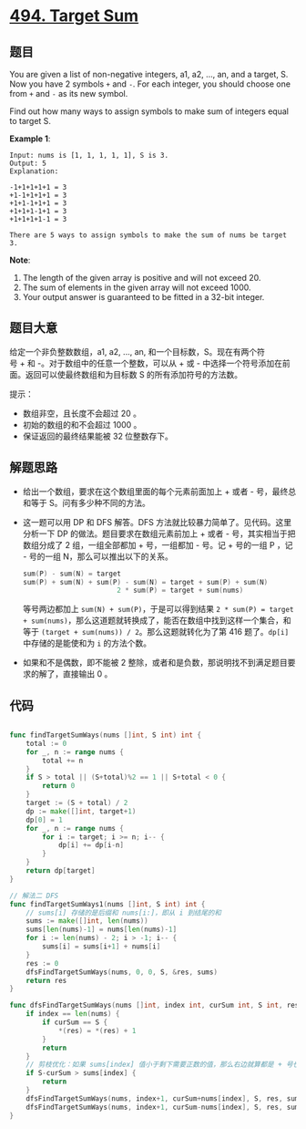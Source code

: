 # [494. Target Sum](https://leetcode.com/problems/target-sum/)


## 题目

You are given a list of non-negative integers, a1, a2, ..., an, and a target, S. Now you have 2 symbols `+` and `-`. For each integer, you should choose one from `+` and `-` as its new symbol.

Find out how many ways to assign symbols to make sum of integers equal to target S.

**Example 1**:

```
Input: nums is [1, 1, 1, 1, 1], S is 3. 
Output: 5
Explanation: 

-1+1+1+1+1 = 3
+1-1+1+1+1 = 3
+1+1-1+1+1 = 3
+1+1+1-1+1 = 3
+1+1+1+1-1 = 3

There are 5 ways to assign symbols to make the sum of nums be target 3.
```

**Note**:

1. The length of the given array is positive and will not exceed 20.
2. The sum of elements in the given array will not exceed 1000.
3. Your output answer is guaranteed to be fitted in a 32-bit integer.

## 题目大意

给定一个非负整数数组，a1, a2, ..., an, 和一个目标数，S。现在有两个符号 + 和 -。对于数组中的任意一个整数，可以从 + 或 - 中选择一个符号添加在前面。返回可以使最终数组和为目标数 S 的所有添加符号的方法数。

提示：

- 数组非空，且长度不会超过 20 。
- 初始的数组的和不会超过 1000 。
- 保证返回的最终结果能被 32 位整数存下。

## 解题思路

- 给出一个数组，要求在这个数组里面的每个元素前面加上 + 或者 - 号，最终总和等于 S。问有多少种不同的方法。
- 这一题可以用 DP 和 DFS 解答。DFS 方法就比较暴力简单了。见代码。这里分析一下 DP 的做法。题目要求在数组元素前加上 + 或者 - 号，其实相当于把数组分成了 2 组，一组全部都加 + 号，一组都加 - 号。记 + 号的一组 P ，记 - 号的一组 N，那么可以推出以下的关系。

    ```go
    sum(P) - sum(N) = target
    sum(P) + sum(N) + sum(P) - sum(N) = target + sum(P) + sum(N)
                           2 * sum(P) = target + sum(nums)
    ```

    等号两边都加上 `sum(N) + sum(P)`，于是可以得到结果 `2 * sum(P) = target + sum(nums)`，那么这道题就转换成了，能否在数组中找到这样一个集合，和等于 `(target + sum(nums)) / 2`。那么这题就转化为了第 416 题了。`dp[i]` 中存储的是能使和为 `i` 的方法个数。

- 如果和不是偶数，即不能被 2 整除，或者和是负数，那说明找不到满足题目要求的解了，直接输出 0 。

## 代码

```go

func findTargetSumWays(nums []int, S int) int {
    total := 0
    for _, n := range nums {
        total += n
    }
    if S > total || (S+total)%2 == 1 || S+total < 0 {
        return 0
    }
    target := (S + total) / 2
    dp := make([]int, target+1)
    dp[0] = 1
    for _, n := range nums {
        for i := target; i >= n; i-- {
            dp[i] += dp[i-n]
        }
    }
    return dp[target]
}

// 解法二 DFS
func findTargetSumWays1(nums []int, S int) int {
    // sums[i] 存储的是后缀和 nums[i:]，即从 i 到结尾的和
    sums := make([]int, len(nums))
    sums[len(nums)-1] = nums[len(nums)-1]
    for i := len(nums) - 2; i > -1; i-- {
        sums[i] = sums[i+1] + nums[i]
    }
    res := 0
    dfsFindTargetSumWays(nums, 0, 0, S, &res, sums)
    return res
}

func dfsFindTargetSumWays(nums []int, index int, curSum int, S int, res *int, sums []int) {
    if index == len(nums) {
        if curSum == S {
            *(res) = *(res) + 1
        }
        return
    }
    // 剪枝优化：如果 sums[index] 值小于剩下需要正数的值，那么右边就算都是 + 号也无能为力了，所以这里可以剪枝了
    if S-curSum > sums[index] {
        return
    }
    dfsFindTargetSumWays(nums, index+1, curSum+nums[index], S, res, sums)
    dfsFindTargetSumWays(nums, index+1, curSum-nums[index], S, res, sums)
}

```